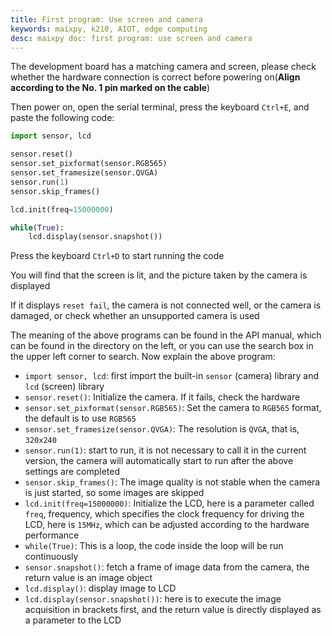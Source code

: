```yaml
---
title: First program: Use screen and camera
keywords: maixpy, k210, AIOT, edge computing
desc: maixpy ​​doc: first program: use screen and camera
---
```



The development board has a matching camera and screen, please check whether the hardware connection is correct before powering on(**Align according to the No. 1 pin marked on the cable**)

Then power on, open the serial terminal, press the keyboard `Ctrl+E`, and paste the following code:

```python
import sensor, lcd

sensor.reset()
sensor.set_pixformat(sensor.RGB565)
sensor.set_framesize(sensor.QVGA)
sensor.run(1)
sensor.skip_frames()

lcd.init(freq=15000000)

while(True):
    lcd.display(sensor.snapshot())

```
Press the keyboard `Ctrl+D` to start running the code

You will find that the screen is lit, and the picture taken by the camera is displayed

If it displays `reset fail`, the camera is not connected well, or the camera is damaged, or check whether an unsupported camera is used

The meaning of the above programs can be found in the API manual, which can be found in the directory on the left, or you can use the search box in the upper left corner to search.
Now explain the above program:

* `import sensor, lcd`: first import the built-in `sensor` (camera) library and `lcd` (screen) library
* `sensor.reset()`: Initialize the camera. If it fails, check the hardware
* `sensor.set_pixformat(sensor.RGB565)`: Set the camera to `RGB565` format, the default is to use `RGB565`
* `sensor.set_framesize(sensor.QVGA)`: The resolution is `QVGA`, that is, `320x240`
* `sensor.run(1)`: start to run, it is not necessary to call it in the current version, the camera will automatically start to run after the above settings are completed
* `sensor.skip_frames()`: The image quality is not stable when the camera is just started, so some images are skipped
* `lcd.init(freq=15000000)`: Initialize the LCD, here is a parameter called `freq`, frequency, which specifies the clock frequency for driving the LCD, here is `15MHz`, which can be adjusted according to the hardware performance
* `while(True)`: This is a loop, the code inside the loop will be run continuously
* `sensor.snapshot()`: fetch a frame of image data from the camera, the return value is an image object
* `lcd.display()`: display image to LCD
* `lcd.display(sensor.snapshot())`: here is to execute the image acquisition in brackets first, and the return value is directly displayed as a parameter to the LCD
